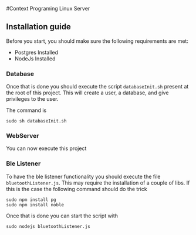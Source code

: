 #Context Programing Linux Server

## Installation guide
Before you start, you should make sure the following requirements are met: 
* Postgres Installed 
* NodeJs Installed


### Database
Once that is done you should execute the script `databaseInit.sh` present at the root of this project. This will create a user, a database, and give privileges to the user.

The command is
````
sudo sh databaseInit.sh 
````

### WebServer
You can now execute this project

### Ble Listener
To have the ble listener functionality you should execute the file `bluetoothListener.js`.
This may require the installation of a couple of libs. If this is the case the following command should do the trick
````
sudo npm install pg
sudo npm install noble
````

Once that is done you can start the script with
````
sudo nodejs bluetoothListener.js
```` 





  

